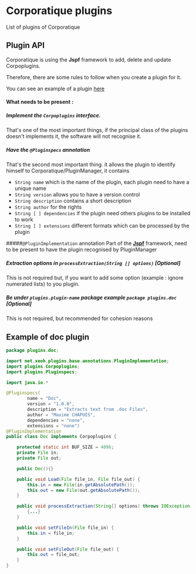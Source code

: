 Corporatique plugins
=======

List of plugins of Corporatique

## Plugin API
Corporatique is using the **Jspf** framework to add, delete and update Corpoplugins.

Therefore, there are some rules to follow when you create a plugin for it.

You can see an example of a plugin [here](#example-of-doc-plugin)
#### What needs to be present :
##### Implement the `Corpoplugins` interface.
That's one of the most important things, if the principal class of the plugins doesn't implements it, the software will not recognise it.

##### Have the `@Pluginspecs` annotation
That's the second most important thing. it allows the plugin to identify himself to Corporatique/PluginManager, it contains

 * `String name` which is the name of the plugin, each plugin need to have a unique name
 * `String version` allows you to have a version control
 * `String description` contains a short description
 * `String author` for the rights
 * `String [ ] dependencies`  if the plugin need others plugins to be installed to work
 * `String [ ] extensions`  different formats which can be processed by the plugin

#####`@PluginImplementation` annotation
Part of the **[Jspf](https://code.google.com/p/jspf/)** framework, need to be present to have the plugin recognised by PluginManager

##### Extraction options in `processExtraction(String [] options)` [Optional]
This is not required but, if you want to add some option (example : ignore numerated lists) to you plugin.

##### Be under `plugins.plugin-name` package example `package plugins.doc` [Optional]
This is not required, but recommended for cohesion reasons


## Example of doc plugin
```java
package plugins.doc;

import net.xeoh.plugins.base.annotations.PluginImplementation;
import plugins.Corpoplugins;
import plugins.Pluginspecs;

import java.io.*

@Pluginspecs(
        name = "Doc",
        version = "1.0.0",
        description = "Extracts text from .doc Files",
        author = "Maxime CHAPUIS",
        dependencies = "none",
        extensions = "none")
@PluginImplementation
public class Doc implements Corpoplugins {

    protected static int BUF_SIZE = 4096;
    private File in;
    private File out;

    public Doc(){}

    public void Load(File file_in, File file_out) {
        this.in = new File(in.getAbsolutePath());
        this.out = new File(out.getAbsolutePath());
    }

    public void processExtraction(String[] options) throws IOException {
        {...}
    }

    public void setFileIn(File file_in) {
        this.in = file_in;
    }

    public void setFileOut(File file_out) {
        this.out = file_out;
    }
}
```
